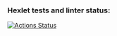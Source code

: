 ### Hexlet tests and linter status:
[![Actions Status](https://github.com/nic11371/python-project-50/actions/workflows/hexlet-check.yml/badge.svg)](https://github.com/nic11371/python-project-50/actions)
<script src="https://asciinema.org/a/2082j12WMnPasesX6FhDkuuqy.js" id="asciicast-2082j12WMnPasesX6FhDkuuqy" async="true"></script>